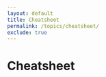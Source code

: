 ```yaml
---
layout: default
title: Cheatsheet
permalink: /topics/cheatsheet/
exclude: true
---
```


# Cheatsheet


